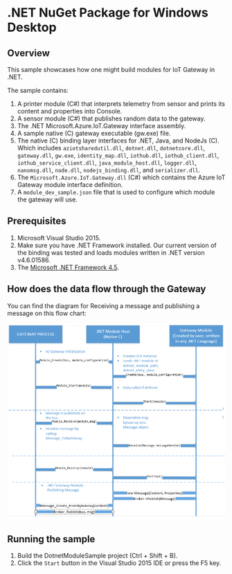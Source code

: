 .NET NuGet Package for Windows Desktop
===============================

Overview
--------

This sample showcases how one might build modules for IoT Gateway in .NET.

The sample contains:

1. A printer module (C#) that interprets telemetry from sensor and prints its content and properties into Console.
2. A sensor module (C#) that publishes random data to the gateway.
3. The .NET Microsoft.Azure.IoT.Gateway interface assembly.
4. A sample native (C) gateway executable (gw.exe) file.
5. The native (C) binding layer interfaces for .NET, Java, and NodeJs (C). Which includes `aziotsharedutil.dll`, `dotnet.dll`, `dotnetcore.dll`, `gateway.dll`, `gw.exe`, `identity_map.dll`, `iothub.dll`, `iothub_client.dll`, `iothub_service_client.dll`, `java_module_host.dll`, `logger.dll`, `nanomsg.dll`, `node.dll`, `nodejs_binding.dll`, and `serializer.dll`.
6. The `Microsoft.Azure.IoT.Gateway.dll` (C#) which contains the Azure IoT Gateway module interface definition.
7. A `module_dev_sample.json` file that is used to configure which module the gateway will use.

Prerequisites
--------------
1. Microsoft Visual Studio 2015.
2. Make sure you have .NET Framework installed. Our current version of the binding was tested and loads modules written in .NET version v4.6.01586.
3. The [Microsoft .NET Framework 4.5](https://www.microsoft.com/en-us/download/details.aspx?id=30653).

How does the data flow through the Gateway
------------------------------------------
You can find the diagram for Receiving a message and publishing a message on this flow chart:

![](./images/flow_chart.png)

Running the sample
------------------
1. Build the DotnetModuleSample project (Ctrl + Shift + B).
2. Click the `Start` button in the Visual Studio 2015 IDE or press the F5 key.